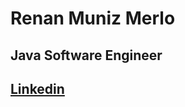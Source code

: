 <html>
<head>
</head>
<body>
<h1>Renan Muniz Merlo</h1>
<h2>Java Software Engineer<h2>
<a href="https://www.linkedin.com/in/renan-muniz-merlo/" target="blank">Linkedin</a>
</body>
</html> 

